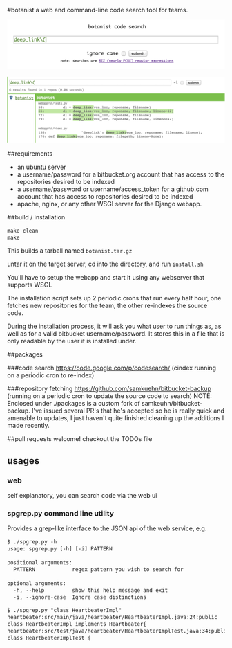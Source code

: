 #botanist
a web and command-line code search tool for teams.

![botanist-search-main](docs/botanist-search-main.png)

![botanist-search-results](docs/botanist-search-results.png)

##requirements

* an ubuntu server
* a username/password for a bitbucket.org account that has access to the repositories desired to be indexed
* a username/password or username/access_token for a github.com account that has access to repositories desired to be indexed
* apache, nginx, or any other WSGI server for the Django webapp.

##build / installation

```
make clean
make
```
This builds a tarball named `botanist.tar.gz`

untar it on the target server, cd into the directory, and run `install.sh`

You'll have to setup the webapp and start it using any webserver that supports WSGI.

The installation script sets up 2 periodic crons that run every half hour, one fetches new repositories for the team, the other re-indexes the source code.

During the installation process, it will ask you what user to run things
as, as well as for a valid bitbucket username/password. It stores this
in a file that is only readable by the user it is installed under.

##packages

###code search
https://code.google.com/p/codesearch/
(cindex running on a periodic cron to re-index)

###repository fetching
https://github.com/samkuehn/bitbucket-backup
(running on a periodic cron to update the source code to search)
NOTE: Enclosed under ./packages is a custom fork of
samkeuhn/bitbucket-backup. I've issued several PR's that he's accepted
so he is really quick and amenable to updates, I just haven't quite
finished cleaning up the additions I made recently.

##pull requests welcome! checkout the TODOs file

## usages
### web
self explanatory, you can search code via the web ui
### spgrep.py command line utility
Provides a grep-like interface to the JSON api of the web service, e.g.

```
$ ./spgrep.py -h
usage: spgrep.py [-h] [-i] PATTERN

positional arguments:
  PATTERN            regex pattern you wish to search for

optional arguments:
  -h, --help         show this help message and exit
  -i, --ignore-case  Ignore case distinctions
```

```
$ ./spgrep.py "class HeartbeaterImpl"
heartbeater:src/main/java/heartbeater/HeartbeaterImpl.java:24:public class HeartbeaterImpl implements Heartbeater{
heartbeater:src/test/java/heartbeater/HeartbeaterImplTest.java:34:public class HeartbeaterImplTest {
```
